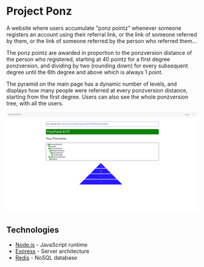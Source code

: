 # Project Ponz

A website where users accumulate "ponz pointz" whenever someone registers an account using their referral link, or the link of someone referred by them, or the link of someone referred by the person who referred them... 

The ponz pointz are awarded in proportion to the ponzversion distance of the person who registered, starting at 40 pointz for a first degree ponzversion, and dividing by two (rounding down) for every subsequent degree until the 6th degree and above which is always 1 point.

The pyramid on the main page has a dynamic number of levels, and displays how many people were referred at every ponzversion distance, starting from the first degree. Users can also see the whole ponzversion tree, with all the users.

![main-page](main_page.png)

## Technologies

* [Node.js](https://nodejs.org/en/) - JavaScript runtime
* [Express](https://expressjs.com/) - Server architecture 
* [Redis](https://redis.io/) - NoSQL database

